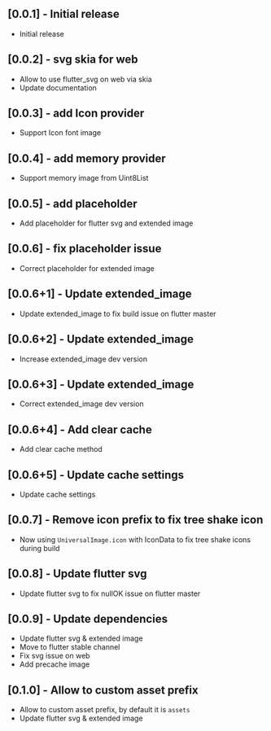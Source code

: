 ## [0.0.1] - Initial release

* Initial release

## [0.0.2] - svg skia for web
* Allow to use flutter_svg on web via skia
* Update documentation

## [0.0.3] - add Icon provider
* Support Icon font image

## [0.0.4] - add memory provider
* Support memory image from Uint8List

## [0.0.5] - add placeholder
* Add placeholder for flutter svg and extended image

## [0.0.6] - fix placeholder issue
* Correct placeholder for extended image

## [0.0.6+1] - Update extended_image
* Update extended_image to fix build issue on flutter master

## [0.0.6+2] - Update extended_image
* Increase extended_image dev version

## [0.0.6+3] - Update extended_image
* Correct extended_image dev version

## [0.0.6+4] - Add clear cache
* Add clear cache method

## [0.0.6+5] - Update cache settings
* Update cache settings

## [0.0.7] - Remove icon prefix to fix tree shake icon
* Now using `UniversalImage.icon` with IconData to fix tree shake icons during build

## [0.0.8] - Update flutter svg
* Update flutter svg to fix nullOK issue on flutter master

## [0.0.9] - Update dependencies
* Update flutter svg & extended image
* Move to flutter stable channel
* Fix svg issue on web
* Add precache image

## [0.1.0] - Allow to custom asset prefix
* Allow to custom asset prefix, by default it is `assets`
* Update flutter svg & extended image